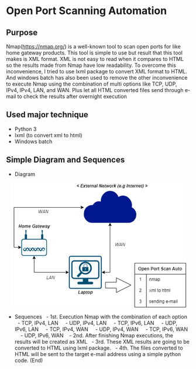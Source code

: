 # Open Port Scanning Automation
## Purpose
Nmap(https://nmap.org/) is a well-known tool to scan open ports for like home gateway products. This tool is simple to use but result that this tool makes is XML format. XML is not easy to read when it compares to HTML so the results made from Nmap have low readability.
To overcome this inconvenience, I tried to use lxml package to convert XML format to HTML. And windows batch has also been used to remove the other inconvenience to execute Nmap using the combination of multi options like TCP, UDP, IPv4, IPv4, LAN, and WAN. Plus let all HTML converted files send through e-mail to check the results after overnight execution

## Used major technique
- Python 3
- lxml (to convert xml to html)
- Windows batch

## Simple Diagram and Sequences
- Diagram

<p align="center">
    <img src='./images/openportscan_auto_diagram.png'>
    <br>
    
</p>

- Sequences
  - 1st. Execution Nmap with the combination of each option
    - TCP, IPv4, LAN
    - UDP, IPv4, LAN
    - TCP, IPv6, LAN
    - UDP, IPv6, LAN
    - TCP, IPv4, WAN
    - UDP, IPv4, WAN
    - TCP, IPv6, WAN
    - UDP, IPv6, WAN 
  - 2nd. After finishing Nmap executions, the results will be created as XML
  - 3rd. These XML results are going to be converted to HTML using lxml package.
  - 4th. The files converted to HTML will be sent to the target e-mail address using a simple python code. (End)
